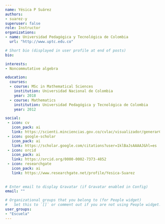 ```yaml
---
name: Yésica P Suárez
authors:
- suarez-y
superuser: false
role: Instructor
organizations:
- name: Universidad Pedagógica y Tecnológica de Colombia
  url: "http://www.uptc.edu.co"

# Short bio (displayed in user profile at end of posts)
bio: 

interests:
- Noncommutative algebra

education:
  courses:
  - course: MSc in Mathematical Sciences
    institution: Universidad Nacional de Colombia
    year: 2018
  - course: Mathematics
    institution: Universidad Pedagógica y Tecnológica de Colombia
    year: 2012

social:
 - icon: cv
   icon_pack: ai
   link: https://scienti.minciencias.gov.co/cvlac/visualizador/generarCurriculoCv.do?cod_rh=0001361666
 - icon: google-scholar
   icon_pack: ai
   link: https://scholar.google.com/citations?user=1klBaJsAAAAJ&hl=es
 - icon: orcid
   icon_pack: ai
   link: https://orcid.org/0000-0002-7373-4852
 - icon: researchgate
   icon_pack: ai
   link: https://www.researchgate.net/profile/Yesica-Suarez
   
   
# Enter email to display Gravatar (if Gravatar enabled in Config)
email: ""

# Organizational groups that you belong to (for People widget)
#   Set this to `[]` or comment out if you are not using People widget.
user_groups:
- "Escuela"
---
```

